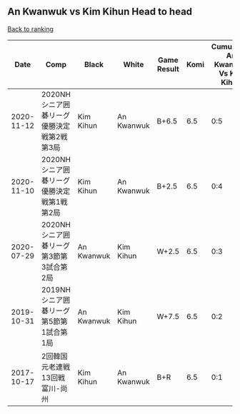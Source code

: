 ## An Kwanwuk vs Kim Kihun Head to head

[Back to ranking](../../index.md)




| **Date** | **Comp** | **Black** | **White** | **Game Result** | **Komi** | **Cumulative An Kwanwuk Vs Kim Kihun** | **An Kwanwuk Streak** | **Kim Kihun Streak** | 
| --- | --- | --- | --- | --- | --- | --- | --- | --- |
| 2020-11-12 | 2020NHシニア囲碁リーグ優勝決定戦第2戦第3局 | Kim Kihun | An Kwanwuk | B+6.5 | 6.5 | 0:5 | 0 | 5 | 
| 2020-11-10 | 2020NHシニア囲碁リーグ優勝決定戦第1戦第2局 | Kim Kihun | An Kwanwuk | B+2.5 | 6.5 | 0:4 | 0 | 4 | 
| 2020-07-29 | 2020NHシニア囲碁リーグ第3節第3試合第2局 | An Kwanwuk | Kim Kihun | W+2.5 | 6.5 | 0:3 | 0 | 3 | 
| 2019-10-31 | 2019NHシニア囲碁リーグ第5節第1試合第1局 | An Kwanwuk | Kim Kihun | W+7.5 | 6.5 | 0:2 | 0 | 2 | 
| 2017-10-17 | 2回韓国元老連戦13回戦富川-尚州 | Kim Kihun | An Kwanwuk | B+R | 6.5 | 0:1 | 0 | 1 |




